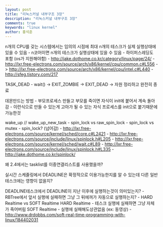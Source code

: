 ```yaml
---
layout: post
title: "리눅스커널 내부구조 3장"
description: "리눅스커널 내부구조 3장"
comments: true
keywords: "linux kernel"
author: 홍석준
---
```


n개의 CPU를 갖는 시스템에서는 임의의 시점에 최대 n개의 테스크가 실제 실행상태에 있을 수 있음
    - n코어이면 n개의 테스크가 실행상태에 있을 수 있음
    - 하이퍼스레딩도 포함 (os가 지원해야함)
    - http://jake.dothome.co.kr/category/linux/page/24/
    - http://lxr.free-electrons.com/source/arch/x86/kernel/cpu/common.c#L556 -> http://lxr.free-electrons.com/source/arch/x86/kernel/cpu/intel.c#L440
    - http://sfeg.tistory.com/217

TASK_DEAD 
    - wait() -> EXIT_ZOMBIE -> EXIT_DEAD -> 자원 정리하고 완전히 종료

데몬만드는 방법
    - 부모프로세스 만들고 부모를 죽이면 자식이 init에 붙어서 계속 돌아감
    - 이런식으로 만들 수 있는게 고아가 될 수 있는 자식 프로세스를 init으로 붙기때문에 가능한것

wake_up // wake_up_new_task
    - spin_lock vs raw_spin_lock
    - spin_lock vs mutex
    - spin_lock? (넘어감)
    - http://lxr.free-electrons.com/source/kernel/sched/core.c#L2421
    - http://lxr.free-electrons.com/source/include/linux/spinlock.h#L205
    - http://lxr.free-electrons.com/source/kernel/sched/wait.c#L89
    - http://lxr.free-electrons.com/source/include/linux/spinlock.h#L335
    - http://jake.dothome.co.kr/spinlock/

왜 2.4에서는 tasklist를 이중연결리스트를 사용했을까?

실시간 스케줄링에서 DEADLINE은 확정적으로 이용가능한지를 알 수 있는데 다른 일반 테스크에는 영향이 없을지?

DEADLINE테스크에서 DEADLINE이 지난 이후에 실행하는것이 의미있는지?
    - RBTree에서 앞서 실행에 실패하면 그냥 그 뒤에꺼가 자동으로 실행하는지?
    - HARD Realtime vs SOFT Realtime
        HARD Realtime
        - 테스크 실행에 실패하면 그냥 자체가 죽어버림
        SOFT Realtime
        - 실행에 실패해도상관없음 (ex: 동영상)
    - http://www.drdobbs.com/soft-real-time-programming-with-linux/184402031
